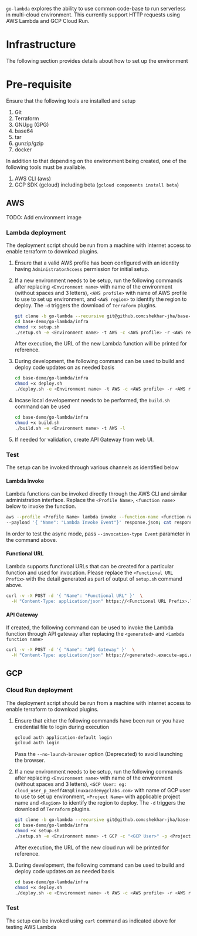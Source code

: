 `go-lambda` explores the ability to use common code-base to run serverless in multi-cloud environment.
This currently support HTTP requests using AWS Lambda and GCP Cloud Run.

# Infrastructure

The following section provides details about how to set up the environment

# Pre-requisite

Ensure that the following tools are installed and setup

1. Git
2. Terraform
3. GNUpg (GPG)
4. base64
5. tar
6. gunzip/gzip
7. docker

In addition to that depending on the environment being created, one of the following tools must be available.

1. AWS CLI (aws)
2. GCP SDK (gcloud) including beta (`gcloud components install beta`)

## AWS

TODO: Add environment image

### Lambda deployment

The deployment script should be run from a machine with internet access to enable terraform to download plugins.

1. Ensure that a valid AWS profile has been configured with an identity having `AdministratorAccess` permission for
   initial setup.
2. If a new environment needs to be setup, run the following commands after replacing `<Environment name>` with name of
   the environment (without spaces and 3 letters), `<AWS profile>` with name of AWS profile to use to set up
   environment, and `<AWS region>` to identify the region to deploy. The `-d` triggers the download of `Terraform`
   plugins.

     ```bash
     git clone -b go-lambda --recursive git@github.com:shekhar-jha/base-demo.git
     cd base-demo/go-lambda/infra
     chmod +x setup.sh
    ./setup.sh -e <Environment name> -t AWS -c <AWS profile> -r <AWS region> -d 
     ```
   After execution, the URL of the new Lambda function will be printed for reference.
3. During development, the following command can be used to build and deploy code updates on as needed basis
     ```bash
     cd base-demo/go-lambda/infra
     chmod +x deploy.sh
     ./deploy.sh -e <Environment name> -t AWS -c <AWS profile> -r <AWS region> -d
     ```
4. Incase local developement needs to be performed, the `build.sh` command can be used
     ```bash
     cd base-demo/go-lambda/infra
     chmod +x build.sh
     ./build.sh -e <Environment name> -t AWS -l
     ```
5. If needed for validation, create API Gateway from web UI.

### Test

The setup can be invoked through various channels as identified below

#### Lambda Invoke

Lambda functions can be invoked directly through the AWS CLI and similar administration interface. Replace
the `<Profile Name>`, `<function name>` below to invoke the function.
```bash
aws --profile <Profile Name> lambda invoke --function-name <function name> --cli-binary-format raw-in-base64-out \
--payload '{ "Name": "Lambda Invoke Event"}' response.json; cat response.json; rm response.json
```
In order to test the async mode, pass `--invocation-type Event` parameter in the command above.

#### Functional URL

Lambda supports functional URLs that can be created for a particular function and used for invocation. Please replace
the `<Functional URL Prefix>` with the detail generated as part of output of `setup.sh` command above.

```bash
curl -v -X POST -d '{ "Name": "Functional URL" }'  \
  -H "Content-Type: application/json" https://<Functional URL Prefix>.lambda-url.us-east-1.on.aws/
```

#### API Gateway

If created, the following command can be used to invoke the Lambda function through API gateway after replacing
the `<generated>` and `<Lambda function name>`

```bash
curl -v -X POST -d '{ "Name": "API Gateway" }'  \
  -H "Content-Type: application/json" https://<generated>.execute-api.us-east-1.amazonaws.com/default/<Lambda function name>
```

## GCP

### Cloud Run deployment

The deployment script should be run from a machine with internet access to enable terraform to download plugins.

1. Ensure that either the following commands have been run or you have credential file to login during execution

     ```bash
     gcloud auth application-default login
     gcloud auth login
     ```
   Pass the `--no-launch-browser` option (Deprecated) to avoid launching the browser.
2. If a new environment needs to be setup, run the following commands after replacing `<Environment name>` with name of
   the environment (without spaces and 3 letters), `<GCP User: eg: cloud_user_p_3eeff465@linuxacademygclabs.com>` with
   name of GCP user to use to set up environment, `<Project Name>` with applicable project name and `<Region>` to
   identify the region to deploy. The `-d` triggers the download of `Terraform` plugins.

     ```bash
     git clone -b go-lambda --recursive git@github.com:shekhar-jha/base-demo.git
     cd base-demo/go-lambda/infra
     chmod +x setup.sh
    ./setup.sh -e <Environment name> -t GCP -c "<GCP User>" -p <Project Name> -r '<Region>' -d
     ```
   After execution, the URL of the new cloud run will be printed for reference.
3. During development, the following command can be used to build and deploy code updates on as needed basis
     ```bash
     cd base-demo/go-lambda/infra
     chmod +x deploy.sh
     ./deploy.sh -e <Environment name> -t AWS -c <AWS profile> -r <AWS region> -d
     ```

### Test

The setup can be invoked using `curl` command as indicated above for testing AWS Lambda



